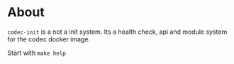 # About

`codec-init` is a not a init system.
Its a health check, api and module system for the codec docker image.

Start with `make help`